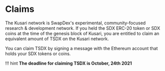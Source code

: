 # <b>Claims</b>

The Kusari network is SwapDex's experimental, community-focused research & development network. If you held the SDX ERC-20 token or SDX coins at the time of the genesis block of Kusari, you are entitled to claim an equivalent amount of TSDX on the Kusari network.

You can claim TSDX by signing a message with the Ethereum account that holds your SDX tokens or coins.

!!! hint
    **The deadline for claiming TSDX is October, 24th 2021**